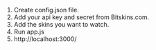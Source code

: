 1. Create config.json file.
2. Add your api key and secret from Bitskins.com.
3. Add the skins you want to watch.
4. Run app.js
5. http://localhost:3000/
